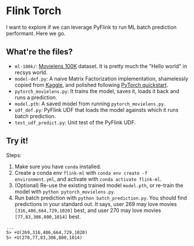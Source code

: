 # Flink Torch

I want to explore if we can leverage PyFlink to run ML batch prediction performant. Here we go.

## What're the files?

- `ml-100k/`: [Movielens 100K](https://grouplens.org/datasets/movielens/100k/) dataset. It is pretty much the "Hello world" in recsys world.
- `model-def.py`: A naive Matrix Factorization implementation, shamelessly copied from [Kaggle](https://www.kaggle.com/shihabshahriar/pytorch-movielens/data), and polished following [PyTorch quickstart](https://github.com/pytorch/tutorials/blob/master/beginner_source/basics/quickstart_tutorial.py).
- `pytorch_movielens.py`: It trains the model, saves it, loads it back and runs a prediction.
- `model.pth`: A saved model from running `pytorch_movielens.py`.
- `udf_def.py`: PyFlink UDF that loads the model againsts which it runs batch prediction.
- `test_udf_predict.py`: Unit test of the PyFlink UDF.

## Try it!

Steps:
1. Make sure you have `conda` installed.
1. Create a conda env `flink-ml` with `conda env create -f environment.yml`, and activate with `conda activate flink-ml`.
1. (Optional) Re-use the existing trained model `model.pth`, or re-train the model with `python pytorch_movielens.py`.
1. Run batch prediction with `python batch_prediction.py`. You should find predictions in your standard out. It says, user 269 may love movies `[316,486,664,729,1020]` best, and user 270 may love movies `[77,83,306,800,1014]` best.

```
...
5> +U(269,316,486,664,729,1020)
5> +U(270,77,83,306,800,1014)
```
